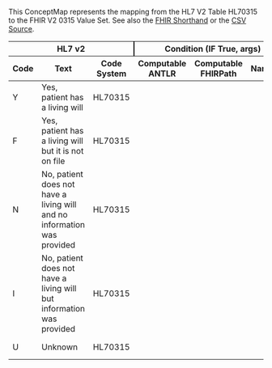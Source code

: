 
This ConceptMap represents the mapping from the HL7 V2 Table HL70315 to the FHIR V2 0315 Value Set. See also the <a href='https://github.com/HL7/v2-to-fhir/blob/master/tank/Table HL70315 to V2 0315.fsh'>FHIR Shorthand</a> or the <a href='https://github.com/HL7/v2-to-fhir/blob/master/mappings/codesystems/HL7 Concept Map_ Living Will - Sheet1.csv'>CSV Source</a>.
<table class='grid'><thead>
<tr><th colspan='3' style='border-right: 2px solid black;'>HL7 v2</th><th colspan='3' style='border-right: 2px solid black;'>Condition (IF True, args)</th><th colspan='4'>HL7 FHIR</th><th rowspan='2'>Comments</th></tr>
<tr><th>Code</th><th>Text</th><th>Code System</th><th>Computable ANTLR</th><th>Computable FHIRPath</th><th>Narrative</th><th>Code</th><th>Proposed Extension</th><th>Display</th><th>Code System</th></tr></thead>
<tbody>
<tr><td>Y</td><td>Yes, patient has a living will</td><td style='border-right: 2px'>HL70315</td><td></td><td></td><td style='border-right: 2px'></td><td>Y</td><td></td><td>Yes, patient has a living will</td><td><a href='https://hl7.org/fhir/R4/v2/0315/index.html)'>http://terminology.hl7.org/CodeSystem/v2-0315</a></td><td></td></tr>
<tr><td>F</td><td>Yes, patient has a living will but it is not on file</td><td style='border-right: 2px'>HL70315</td><td></td><td></td><td style='border-right: 2px'></td><td>F</td><td></td><td>Yes, patient has a living will but it is not on file</td><td><a href='https://hl7.org/fhir/R4/v2/0315/index.html)'>http://terminology.hl7.org/CodeSystem/v2-0315</a></td><td></td></tr>
<tr><td>N</td><td>No, patient does not have a living will and no information was provided</td><td style='border-right: 2px'>HL70315</td><td></td><td></td><td style='border-right: 2px'></td><td>N</td><td></td><td>No, patient does not have a living will and no information was provided</td><td><a href='https://hl7.org/fhir/R4/v2/0315/index.html)'>http://terminology.hl7.org/CodeSystem/v2-0315</a></td><td></td></tr>
<tr><td>I</td><td>No, patient does not have a living will but information was provided</td><td style='border-right: 2px'>HL70315</td><td></td><td></td><td style='border-right: 2px'></td><td>I</td><td></td><td>No, patient does not have a living will but information was provided</td><td><a href='https://hl7.org/fhir/R4/v2/0315/index.html)'>http://terminology.hl7.org/CodeSystem/v2-0315</a></td><td></td></tr>
<tr><td>U</td><td>Unknown</td><td style='border-right: 2px'>HL70315</td><td></td><td></td><td style='border-right: 2px'></td><td>U</td><td></td><td>Unknown</td><td><a href='https://hl7.org/fhir/R4/v2/0315/index.html)'>http://terminology.hl7.org/CodeSystem/v2-0315</a></td><td></td></tr>
</tbody></table>

